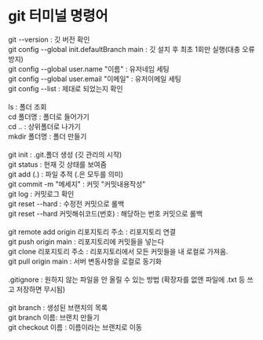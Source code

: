 # git 터미널 명령어
git --version : 깃 버전 확인<br>
git config --global init.defaultBranch main : 깃 설치 후 최초 1회만 실행(대충 오류 방지)<br>
git config --global user.name "이름" : 유저네임 세팅<br>
git config --global user.email "이메일" : 유저이메일 세팅<br>
git config --list : 제대로 되었는지 확인<br>
<br>
ls : 폴더 조회<br>
cd 폴더명 : 폴더로 들어가기<br>
cd .. : 상위폴더로 나가기<br>
mkdir 폴더명 : 폴더 만들기<br>
<br>
git init : .git.폴더 생성 (깃 관리의 시작)<br>
git status : 현재 깃 상태를 보여줌<br>
git add (.) : 파일 추적 (.은 모두를 의미)<br>
git commit -m "메세지" : 커밋 "커밋내용작성"<br>
git log : 커밋로그 확인<br>
git reset --hard : 수정전 커밋으로 롤백<br>
git reset --hard 커밋해쉬코드(번호) : 해당하는 번호 커밋으로 롤백<br>
<br>
git remote add origin 리포지토리 주소 : 리포지토리 연결<br>
git push origin main : 리포지토리에 커밋들을 넣는다<br>
git clone 리포지토리 주소 : 리포지토리에서 모든 커밋들을 내 로컬로 가져옴.<br>
git pull origin main : 서버 변동사항을 로컬로 동기화<br>
<br>
.gitignore : 원하지 않는 파일을 안 올릴 수 있는 방법 (확장자를 없앤 파일에 .txt 등 쓰고 저장하면 무시됨)<br>
<br>
git branch : 생성된 브랜치의 목록<br>
git branch 이름: 브랜치 만들기<br>
git checkout 이름 : 이름이라는 브랜치로 이동<br>
